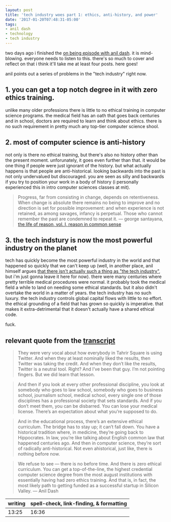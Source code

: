 ```yaml
---
layout: post
title: 'tech industry woes part 1: ethics, anti-history, and power'
date: '2017-01-20T07:48:31-05:00'
tags:
- anil dash
- technology
- tech industry
---
```


two days ago i finished the [on being episode with anil dash](http://www.onbeing.org/program/anil-dash-tech-s-moral-reckoning/transcript/9139). it is mind-blowing. everyone needs to listen to this. there's so much to cover and reflect on that i think it'll take me at least four posts. here goes!

anil points out a series of problems in the "tech industry" right now.

## 1. you can get a top notch degree in it with zero ethics training.

unlike many older professions there is little to no ethical training in computer science programs. the medical field has an oath that goes back centuries and in school, doctors are required to learn and think about ethics. there is no such requirement in pretty much any top-tier computer science shool.

## 2. most of computer science is anti-history

not only is there no ethical training, but there's also no history other than the present moment. unforunately, it goes even further than that. it would be one thing if people were just ignorant of the history. but what actually happens is that people are anti-historical. looking backwards into the past is not only undervalued but discouraged. you are seen as silly and backwards if you try to position your work in a body of history (i personally experienced this in intro computer sciences classes at mit). 

> Progress, far from consisting in change, depends on retentiveness. When change is absolute there remains no being to improve and no direction is set for possible improvement: and when experience is not retained, as among savages, infancy is perpetual. Those who cannot remember the past are condemned to repeat it. — george santayana, [the life of reason, vol. I, reason in common sense](http://www.gutenberg.org/ebooks/15000?msg=welcome_stranger)

## 3. the tech indstury is now the most powerful industry on the planet

tech has quickly become the most powerful industry in the world and that happened so quickly that we can't keep up (well, in another place, anil himself argues [that there isn't actually such a thing as "the tech industry"](https://medium.com/humane-tech/there-is-no-technology-industry-44774dfb3ed7#.k968ho2iw), but i'm just gonna leave it here for now). there were many centuries where pretty terrible medical procedures were normal. it probably took the medical field a while to land on needing some ethical standards. but it also didn't overtake the world in a matter of years. the tech industry has no such luxury. the tech industry controls global capital flows with little to no effort. the ethical grounding of a field that has grown so quickly is imperative. that makes it extra-detrimental that it doesn't actually have a shared ethical code. 

fuck.

## relevant quote from the [transcript](http://www.onbeing.org/program/anil-dash-tech-s-moral-reckoning/transcript/9139)

> They were very vocal about how everybody in Tahrir Square is using Twitter. And when they at least nominally liked the results, then Twitter was taking the credit. And when they don’t like the results, Twitter is a neutral tool. Right? And I’ve been that guy. I’m not pointing fingers. But we did learn that lesson. 

> And then if you look at every other professional discipline, you look at somebody who goes to law school, somebody who goes to business school, journalism school, medical school, every single one of those disciplines has a professional society that sets standards. And if you don’t meet them, you can be disbarred. You can lose your medical license. There’s an expectation about what you’re supposed to do.

> And in the educational process, there’s an extensive ethical curriculum. The bridge has to stay up; it can’t fall down. You have a historical tradition where, in medicine, they’re going back to Hippocrates. In law, you’re like talking about English common law that happened centuries ago. And then in computer science, they’re sort of radically anti-historical. Not even ahistorical, just like, there is nothing before now.

> We refuse to see — there is no before time. And there is zero ethical curriculum. You can get a top-of-the-line, the highest credential computer science degree from the most august institutions with essentially having had zero ethics training. And that is, in fact, the most likely path to getting funded as a successful startup in Silicon Valley. — Anil Dash

<table>
	<thead>
		<tr>
			<th>writing</th>
			<th>spell-check, link-finding, & formatting</th>
		</tr>
	</thead>
	<tbody>
		<tr>
			<td>13:25</td>
			<td>16:36</td>
		</tr>
	</tbody>
</table>